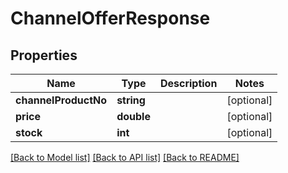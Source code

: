 # ChannelOfferResponse

## Properties
Name | Type | Description | Notes
------------ | ------------- | ------------- | -------------
**channelProductNo** | **string** |  | [optional] 
**price** | **double** |  | [optional] 
**stock** | **int** |  | [optional] 

[[Back to Model list]](../README.md#documentation-for-models) [[Back to API list]](../README.md#documentation-for-api-endpoints) [[Back to README]](../README.md)


